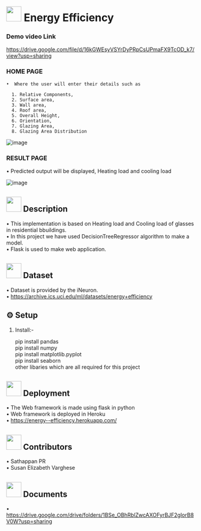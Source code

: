 # <img src="https://user-images.githubusercontent.com/84607354/158004857-78df6262-284d-4817-8692-288308344140.png" width="40"> Energy Efficiency 

### Demo video Link
https://drive.google.com/file/d/16kGWEsyVSYrDyPRpCsUPmaFX9TcOD_k7/view?usp=sharing

### HOME PAGE<br/>
    •  Where the user will enter their details such as
 
      1. Relative Components,
      2. Surface area,
      3. Wall area,
      4. Roof area, 
      5. Overall Height,
      6. Orientation, 
      7. Glazing Area, 
      8. Glazing Area Distribution

![image](https://user-images.githubusercontent.com/84607354/158005026-6a09f455-72e8-40f7-bba9-bac08088ae63.png)
    
### RESULT PAGE<br/>
•	Predicted output will be displayed, Heating load and cooling load 

![image](https://user-images.githubusercontent.com/84607354/158005063-cfb7155d-e1fc-4c0f-85bb-c5036c81c3b5.png)

## <img src="https://user-images.githubusercontent.com/84607354/158005144-5f3d6411-a3ff-4864-8897-f1ed6002365e.png" width="40"> Description
•	This implementation is based on Heating load and Cooling load of glasses in residential bbuildings.<br/>
•	In this project we have used DecisionTreeRegressor algorithm to make a model.<br/>
•	Flask is used to make web application.

## <img src="https://user-images.githubusercontent.com/84607354/158005224-17233b23-5e95-4cd2-b103-15d5f5b9b738.png" width="40" > Dataset
•	Dataset is provided by the iNeuron.<br/>
•	https://archive.ics.uci.edu/ml/datasets/energy+efficiency

## ⚙️ Setup
1. Install:-

   pip install pandas <br/>
   pip install numpy<br/>
   pip install matplotlib.pyplot<br/>
   pip install seaborn<br/>
other libaries which are all required for this project 
  
## <img src="https://user-images.githubusercontent.com/84607354/131457739-ffcd1c9e-159d-42dd-8237-a0bb1882fc2d.png" width="40"> Deployment
•	The Web framework is made using flask in python<br/>
•	Web framework is deployed in Heroku <br/>
•	https://energy--efficiency.herokuapp.com/<br/>

## <img src="https://user-images.githubusercontent.com/84607354/131432262-f86ad078-0c06-4f0a-8a98-fa6249030c2b.png" width="40"> Contributors 
•   Sathappan PR<br/>
•   Susan Elizabeth Varghese

## <img src="https://images.pexels.com/photos/357514/pexels-photo-357514.jpeg?cs=srgb&dl=pexels-pixabay-357514.jpg&fm=jpg" width="40"> Documents 

• https://drive.google.com/drive/folders/1BSe_OBhRblZwcAXOFyrBJF2glorB8V0W?usp=sharing
